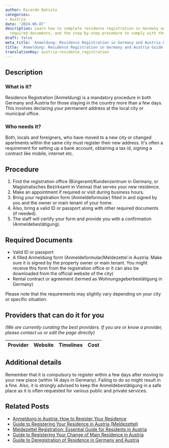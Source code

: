 ```yaml
---
author: Ricardo Batista
categories:
- Austria
date: '2024-06-07'
description: Learn how to complete residence registration in Germany and Austria,
  required documents, and the step-by-step procedure to comply with the local law.
draft: false
meta_title: 'Anmeldung: Residence Registration in Germany and Austria Guide'
title: 'Anmeldung: Residence Registration in Germany and Austria Guide'
translationKey: austria-residence_registration
---
```


## Description
### What is it?
Residence Registration (Anmeldung) is a mandatory procedure in both Germany and Austria for those staying in the country more than a few days. This involves declaring your permanent address at the local city or municipal office.

### Who needs it?
Both, locals and foreigners, who have moved to a new city or changed apartments within the same city must register their new address. It's often a requirement for setting up a bank account, obtaining a tax id, signing a contract like mobile, internet etc.

## Procedure

1. Find the registration office (Bürgeramt/Kundenzentrum in Germany, or Magistratisches Bezirksamt in Vienna) that serves your new residence.
2. Make an appointment if required or visit during business hours.
3. Bring your registration form (Anmeldeformular) filled in and signed by you and the owner or main tenant of your home.
4. Also, bring a valid ID or passport along with other required documents (if needed).
5. The staff will certify your form and provide you with a confirmation (Anmeldebestätigung). 

## Required Documents

- Valid ID or passport
- A filled Anmeldung form (Anmeldeformular/Meldezettel in Austria: Make sure it is signed by the property owner or main tenant. You might receive this form from the registration office or it can also be downloaded from the official website of the city)
- Rental contract or agreement (termed as Wohnungsgeberbestätigung in Germany) 

Please note that the requirements may slightly vary depending on your city or specific situation.

## Providers that can do it for you

_(We are currently curating the best providers. If you are or know a provider, please contact us or edit the page directly)_

| Provider        |     Website     |     Timelines    |       Cost      |
| :-------------: | :-------------: |  :-------------: | :-------------: |

## Additional details

Remember that it is compulsory to register within a few days after moving to your new place (within 14 days in Germany). Failing to do so might result in a fine. Also, it is strongly advised to keep the Anmeldebestätigung in a safe place as it is often requested for various public and private services.


## Related Posts

- [Anmeldung in Austria: How to Register Your Residence](https://tramitit.com/guides/austria/registration_information/)
- [Guide to Registering Your Residence in Austria (Meldezettel)](https://tramitit.com/guides/austria/registration_certificate/)
- [Meldezettel Registration: Essential Guide for Residents in Austria](https://tramitit.com/guides/austria/reporting_obligation/)
- [Guide to Registering Your Change of Main Residence in Austria](https://tramitit.com/guides/austria/change_of_main_residence/)
- [Guide to Deregistration of Residence in Germany and Austria](https://tramitit.com/guides/austria/deregistration_of_residence/)